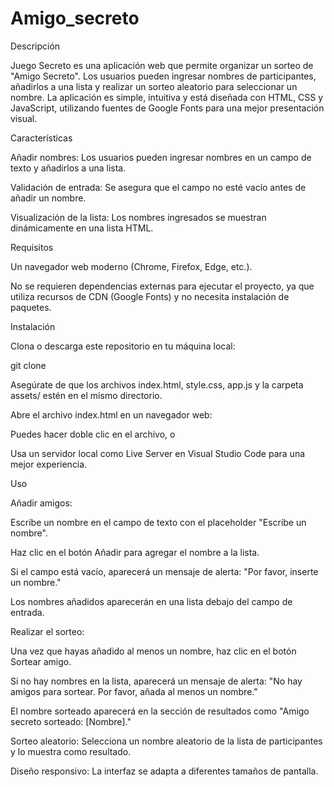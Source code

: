 # Amigo_secreto
Descripción

Juego Secreto es una aplicación web que permite organizar un sorteo de "Amigo Secreto". Los usuarios pueden ingresar nombres de participantes, añadirlos a una lista y realizar un sorteo aleatorio para seleccionar un nombre. La aplicación es simple, intuitiva y está diseñada con HTML, CSS y JavaScript, utilizando fuentes de Google Fonts para una mejor presentación visual.

Características





Añadir nombres: Los usuarios pueden ingresar nombres en un campo de texto y añadirlos a una lista.



Validación de entrada: Se asegura que el campo no esté vacío antes de añadir un nombre.



Visualización de la lista: Los nombres ingresados se muestran dinámicamente en una lista HTML.

Requisitos





Un navegador web moderno (Chrome, Firefox, Edge, etc.).



No se requieren dependencias externas para ejecutar el proyecto, ya que utiliza recursos de CDN (Google Fonts) y no necesita instalación de paquetes.

Instalación





Clona o descarga este repositorio en tu máquina local:

git clone <URL-del-repositorio>



Asegúrate de que los archivos index.html, style.css, app.js y la carpeta assets/ estén en el mismo directorio.



Abre el archivo index.html en un navegador web:





Puedes hacer doble clic en el archivo, o



Usa un servidor local como Live Server en Visual Studio Code para una mejor experiencia.

Uso





Añadir amigos:





Escribe un nombre en el campo de texto con el placeholder "Escribe un nombre".



Haz clic en el botón Añadir para agregar el nombre a la lista.



Si el campo está vacío, aparecerá un mensaje de alerta: "Por favor, inserte un nombre."



Los nombres añadidos aparecerán en una lista debajo del campo de entrada.



Realizar el sorteo:





Una vez que hayas añadido al menos un nombre, haz clic en el botón Sortear amigo.



Si no hay nombres en la lista, aparecerá un mensaje de alerta: "No hay amigos para sortear. Por favor, añada al menos un nombre."



El nombre sorteado aparecerá en la sección de resultados como "Amigo secreto sorteado: [Nombre]."



Sorteo aleatorio: Selecciona un nombre aleatorio de la lista de participantes y lo muestra como resultado.



Diseño responsivo: La interfaz se adapta a diferentes tamaños de pantalla.
